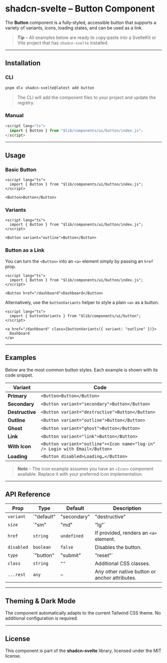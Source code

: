 # shadcn‑svelte – Button Component

The **Button** component is a fully‑styled, accessible button that supports a variety of variants, icons, loading states, and can be used as a link.

> **Tip** – All examples below are ready to copy‑paste into a SvelteKit or Vite project that has `shadcn-svelte` installed.

---

## Installation

### CLI

```bash
pnpm dlx shadcn-svelte@latest add button
```

> The CLI will add the component files to your project and update the registry.

### Manual

```ts
<script lang="ts">
  import { Button } from "$lib/components/ui/button/index.js";
</script>
```

---

## Usage

### Basic Button

```svelte
<script lang="ts">
  import { Button } from "$lib/components/ui/button/index.js";
</script>

<Button>Button</Button>
```

### Variants

```svelte
<script lang="ts">
  import { Button } from "$lib/components/ui/button/index.js";
</script>

<Button variant="outline">Button</Button>
```

### Button as a Link

You can turn the `<Button>` into an `<a>` element simply by passing an `href` prop.

```svelte
<script lang="ts">
  import { Button } from "$lib/components/ui/button/index.js";
</script>

<Button href="/dashboard">Dashboard</Button>
```

Alternatively, use the `buttonVariants` helper to style a plain `<a>` as a button.

```svelte
<script lang="ts">
  import { buttonVariants } from "$lib/components/ui/button";
</script>

<a href="/dashboard" class={buttonVariants({ variant: "outline" })}>
  Dashboard
</a>
```

---

## Examples

Below are the most common button styles. Each example is shown with its code snippet.

| Variant | Code |
|---------|------|
| **Primary** | `<Button>Button</Button>` |
| **Secondary** | `<Button variant="secondary">Button</Button>` |
| **Destructive** | `<Button variant="destructive">Button</Button>` |
| **Outline** | `<Button variant="outline">Button</Button>` |
| **Ghost** | `<Button variant="ghost">Button</Button>` |
| **Link** | `<Button variant="link">Button</Button>` |
| **With Icon** | `<Button variant="outline"><Icon name="log-in" /> Login with Email</Button>` |
| **Loading** | `<Button disabled>Loading…</Button>` |

> **Note** – The icon example assumes you have an `<Icon>` component available. Replace it with your preferred icon implementation.

---

## API Reference

| Prop | Type | Default | Description |
|------|------|---------|-------------|
| `variant` | `"default" | "secondary" | "destructive" | "outline" | "ghost" | "link"` | `"default"` | Button style variant. |
| `size` | `"sm" | "md" | "lg"` | `"md"` | Button size. |
| `href` | `string` | `undefined` | If provided, renders an `<a>` element. |
| `disabled` | `boolean` | `false` | Disables the button. |
| `type` | `"button" | "submit" | "reset"` | `"button"` | Button type attribute. |
| `class` | `string` | `""` | Additional CSS classes. |
| `...rest` | `any` | – | Any other native button or anchor attributes. |

---

## Theming & Dark Mode

The component automatically adapts to the current Tailwind CSS theme. No additional configuration is required.

---

## License

This component is part of the **shadcn‑svelte** library, licensed under the MIT license.